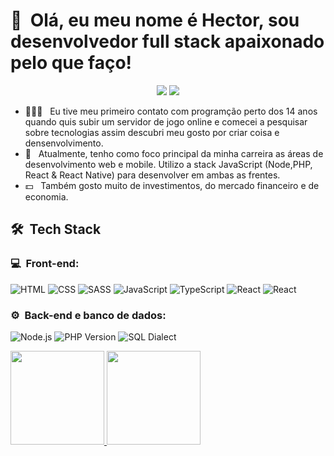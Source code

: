 <h1>👋 &nbsp;Olá, eu meu nome é Hector, sou desenvolvedor full stack apaixonado pelo que faço!</h1>
<p align="center">
<a href="https://www.instagram.com/_lopessszz/"><img src="https://img.shields.io/badge/-@HectorLopes_-E4405F?style=flat-square&logo=Instagram&logoColor=white"/></a>
<a href="https://www.linkedin.com/in/hector-lopes-34b737250/"><img src="https://img.shields.io/badge/-Hector%20Lopes-0077B5?style=flat-square&logo=Linkedin&logoColor=white"/></a>

</p>


- 👨🏻‍💻 &nbsp; Eu tive meu primeiro contato com programção perto dos 14 anos quando quis subir um servidor de jogo online e comecei a pesquisar sobre tecnologias assim descubri meu gosto por criar coisa e densenvolvimento.
- 🚀 &nbsp; Atualmente, tenho como foco principal da minha carreira as áreas de desenvolvimento web e mobile. Utilizo a stack JavaScript (Node,PHP, React & React Native) para desenvolver em ambas as frentes.
- 💵 &nbsp; Também gosto muito de investimentos, do mercado financeiro e de economia.

<h2> 🛠 &nbsp;Tech Stack</h2>
<h3>💻 &nbsp;Front-end:</h3>

![HTML](https://img.shields.io/badge/-HTML-333333?style=flat&logo=HTML5)
![CSS](https://img.shields.io/badge/-CSS-333333?style=flat&logo=CSS3&logoColor=1572B6)
![SASS](https://img.shields.io/badge/-Scss-333333?style=flat-square&logo=sass)
![JavaScript](https://img.shields.io/badge/-JavaScript-333333?style=flat&logo=javascript)
![TypeScript](https://img.shields.io/badge/-TypeScript-333333?style=flat&logo=typescript&logoColor=2D79C7)
![React](https://img.shields.io/badge/-React-333333?style=flat&logo=react)
![React](https://img.shields.io/badge/-React%20Native-333333?style=flat&logo=react)

<h3>⚙️ &nbsp;Back-end e banco de dados:</h3>

![Node.js](https://img.shields.io/badge/-Node.js-333333?style=flat&logo=node.js)
![PHP Version](https://img.shields.io/badge/php-%3E%3D%207.4-8892BF.svg)
![SQL Dialect](https://img.shields.io/badge/MicrosoftSQL-4479A1.svg)


<div>
<a href="https://github.com/Hector-Lopes">
<img height="150em" src="https://github-readme-stats.vercel.app/api/top-langs/?username=Hector-Lopes&layout=compact&langs_count=7&theme=dracula"/>
<img height="150em" src="https://github-readme-stats.vercel.app/api?username=Hector-Lopes&show_icons=true&theme=dracula&include_all_commits=true&count_private=true"/>


</div>




